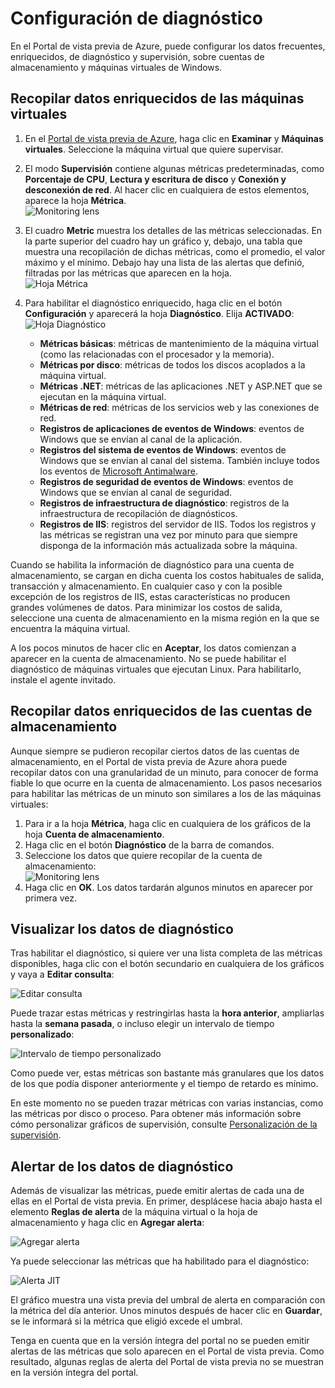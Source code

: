 <properties title="How to use diagnostics" pageTitle="How to use diagnostics" description="Learn how to set up diagnostics for your resources in Azure." authors="stepsic"  />

<tags ms.service="application-insights" ms.workload="tbd" ms.tgt_pltfrm="ibiza" ms.devlang="na" ms.topic="article" ms.date="01/01/1900" ms.author="stepsic"></tags>

# Configuración de diagnóstico

En el Portal de vista previa de Azure, puede configurar los datos frecuentes, enriquecidos, de diagnóstico y supervisión, sobre cuentas de almacenamiento y máquinas virtuales de Windows.

## Recopilar datos enriquecidos de las máquinas virtuales

1.  En el [Portal de vista previa de Azure](https://portal.azure.com/), haga clic en **Examinar** y **Máquinas virtuales**. Seleccione la máquina virtual que quiere supervisar.
2.  El modo **Supervisión** contiene algunas métricas predeterminadas, como **Porcentaje de CPU**, **Lectura y escritura de disco** y **Conexión y desconexión de red**. Al hacer clic en cualquiera de estos elementos, aparece la hoja **Métrica**.<br />
    ![Monitoring lens](./media/insights-how-to-use-diagnostics/Insights_VMMonitoringLens.png)
3.  El cuadro **Metric** muestra los detalles de las métricas seleccionadas. En la parte superior del cuadro hay un gráfico y, debajo, una tabla que muestra una recopilación de dichas métricas, como el promedio, el valor máximo y el mínimo. Debajo hay una lista de las alertas que definió, filtradas por las métricas que aparecen en la hoja.<br />
    ![Hoja Métrica](./media/insights-how-to-use-diagnostics/Insights_VMMetricBlade.png)
4.  Para habilitar el diagnóstico enriquecido, haga clic en el botón **Configuración** y aparecerá la hoja **Diagnóstico**. Elija **ACTIVADO**:
    ![Hoja Diagnóstico](./media/insights-how-to-use-diagnostics/Insights_VMDiagnosticsBlade.png)

    -   **Métricas básicas**: métricas de mantenimiento de la máquina virtual (como las relacionadas con el procesador y la memoria).
    -   **Métricas por disco**: métricas de todos los discos acoplados a la máquina virtual.
    -   **Métricas .NET**: métricas de las aplicaciones .NET y ASP.NET que se ejecutan en la máquina virtual.
    -   **Métricas de red**: métricas de los servicios web y las conexiones de red.
    -   **Registros de aplicaciones de eventos de Windows**: eventos de Windows que se envían al canal de la aplicación.
    -   **Registros del sistema de eventos de Windows**: eventos de Windows que se envían al canal del sistema. También incluye todos los eventos de [Microsoft Antimalware](http://go.microsoft.com/fwlink/?LinkID=404171&clcid=0x409).
    -   **Registros de seguridad de eventos de Windows**: eventos de Windows que se envían al canal de seguridad.
    -   **Registros de infraestructura de diagnóstico**: registros de la infraestructura de recopilación de diagnósticos.
    -   **Registros de IIS**: registros del servidor de IIS.
        Todos los registros y las métricas se registran una vez por minuto para que siempre disponga de la información más actualizada sobre la máquina.

Cuando se habilita la información de diagnóstico para una cuenta de almacenamiento, se cargan en dicha cuenta los costos habituales de salida, transacción y almacenamiento. En cualquier caso y con la posible excepción de los registros de IIS, estas características no producen grandes volúmenes de datos. Para minimizar los costos de salida, seleccione una cuenta de almacenamiento en la misma región en la que se encuentra la máquina virtual.

A los pocos minutos de hacer clic en **Aceptar**, los datos comienzan a aparecer en la cuenta de almacenamiento. No se puede habilitar el diagnóstico de máquinas virtuales que ejecutan Linux. Para habilitarlo, instale el agente invitado.

## Recopilar datos enriquecidos de las cuentas de almacenamiento

Aunque siempre se pudieron recopilar ciertos datos de las cuentas de almacenamiento, en el Portal de vista previa de Azure ahora puede recopilar datos con una granularidad de un minuto, para conocer de forma fiable lo que ocurre en la cuenta de almacenamiento. Los pasos necesarios para habilitar las métricas de un minuto son similares a los de las máquinas virtuales:

1.  Para ir a la hoja **Métrica**, haga clic en cualquiera de los gráficos de la hoja **Cuenta de almacenamiento**.
2.  Haga clic en el botón **Diagnóstico** de la barra de comandos.
3.  Seleccione los datos que quiere recopilar de la cuenta de almacenamiento:<br />
    ![Monitoring lens](./media/insights-how-to-use-diagnostics/Insights_VMMonitoringLens.png)
4.  Haga clic en **OK**. Los datos tardarán algunos minutos en aparecer por primera vez.

## Visualizar los datos de diagnóstico

Tras habilitar el diagnóstico, si quiere ver una lista completa de las métricas disponibles, haga clic con el botón secundario en cualquiera de los gráficos y vaya a **Editar consulta**:

![Editar consulta](./media/insights-how-to-use-diagnostics/Insights_VMEditQuery.png)

Puede trazar estas métricas y restringirlas hasta la **hora anterior**, ampliarlas hasta la **semana pasada**, o incluso elegir un intervalo de tiempo **personalizado**:

![Intervalo de tiempo personalizado](./media/insights-how-to-use-diagnostics/Insights_VMCustomTime.png)

Como puede ver, estas métricas son bastante más granulares que los datos de los que podía disponer anteriormente y el tiempo de retardo es mínimo.

En este momento no se pueden trazar métricas con varias instancias, como las métricas por disco o proceso. Para obtener más información sobre cómo personalizar gráficos de supervisión, consulte [Personalización de la supervisión](http://go.microsoft.com/fwlink/?LinkID=394523&clcid=0x409).

## Alertar de los datos de diagnóstico

Además de visualizar las métricas, puede emitir alertas de cada una de ellas en el Portal de vista previa. En primer, desplácese hacia abajo hasta el elemento **Reglas de alerta** de la máquina virtual o la hoja de almacenamiento y haga clic en **Agregar alerta**:

![Agregar alerta](./media/insights-how-to-use-diagnostics/Insights_VMAlerts.png)

Ya puede seleccionar las métricas que ha habilitado para el diagnóstico:

![Alerta JIT](./media/insights-how-to-use-diagnostics/Insights_VMJITAlert.png)

El gráfico muestra una vista previa del umbral de alerta en comparación con la métrica del día anterior. Unos minutos después de hacer clic en **Guardar**, se le informará si la métrica que eligió excede el umbral.

Tenga en cuenta que en la versión íntegra del portal no se pueden emitir alertas de las métricas que solo aparecen en el Portal de vista previa. Como resultado, algunas reglas de alerta del Portal de vista previa no se muestran en la versión íntegra del portal.

